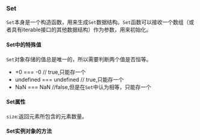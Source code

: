 ### Set
`Set`本身是一个构造函数，用来生成`Set`数据结构。`Set`函数可以接收一个数组（或者具有iterable接口的其他数据结构）作为参数，用来初始化。

#### Set中的特殊值
`Set`对象存储的值总是唯一的，所以需要判断两个值是否恒等。

- +0 === -0 // true,只能存一个
- undefined === undefined // true,只能存一个
- NaN === NaN //false,但是在`Set`中认为相等，只能存一个

#### Set属性
`size`:返回元素所包含的元素数量。

#### Set实例对象的方法
